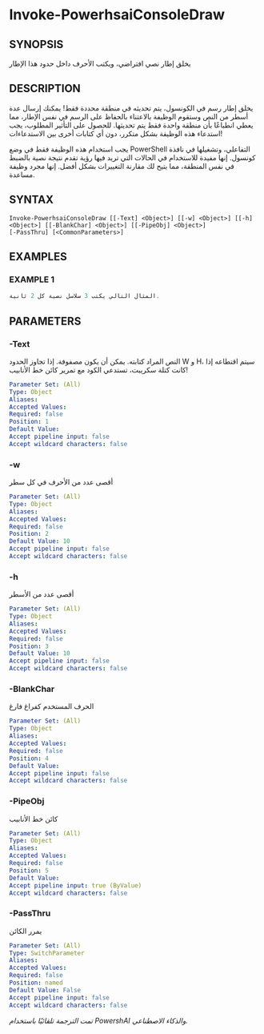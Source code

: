 ﻿---
external help file: powershai-help.xml
schema: 2.0.0
powershai: true
---

# Invoke-PowerhsaiConsoleDraw

## SYNOPSIS <!--!= @#Synop !-->
يخلق إطار نصي افتراضي، ويكتب الأحرف داخل حدود هذا الإطار

## DESCRIPTION <!--!= @#Desc !-->
يخلق إطار رسم في الكونسول، يتم تحديثه في منطقة محددة فقط!
يمكنك إرسال عدة أسطر من النص وستقوم الوظيفة بالاعتناء بالحفاظ على الرسم في نفس الإطار، مما يعطي انطباعًا بأن منطقة واحدة فقط يتم تحديثها.
للحصول على التأثير المطلوب، يجب استدعاء هذه الوظيفة بشكل متكرر، دون أي كتابات أخرى بين الاستدعاءات!

يجب استخدام هذه الوظيفة فقط في وضع PowerShell التفاعلي، وتشغيلها في نافذة كونسول.
إنها مفيدة للاستخدام في الحالات التي تريد فيها رؤية تقدم نتيجة نصية بالضبط في نفس المنطقة، مما يتيح لك مقارنة التغييرات بشكل أفضل.
إنها مجرد وظيفة مساعدة.

## SYNTAX <!--!= @#Syntax !-->

```
Invoke-PowerhsaiConsoleDraw [[-Text] <Object>] [[-w] <Object>] [[-h] <Object>] [[-BlankChar] <Object>] [[-PipeObj] <Object>] 
[-PassThru] [<CommonParameters>]
```

## EXAMPLES <!--!= @#Ex !-->

### EXAMPLE 1
```powershell
المثال التالي يكتب 3 سلاسل نصية كل 2 ثانية.
```


## PARAMETERS <!--!= @#Params !-->

### -Text
النص المراد كتابته. يمكن أن يكون مصفوفة. إذا تجاوز الحدود W و H، سيتم اقتطاعه 
إذا كانت كتلة سكريبت، تستدعي الكود مع تمرير كائن خط الأنابيب!

```yml
Parameter Set: (All)
Type: Object
Aliases: 
Accepted Values: 
Required: false
Position: 1
Default Value: 
Accept pipeline input: false
Accept wildcard characters: false
```

### -w
أقصى عدد من الأحرف في كل سطر

```yml
Parameter Set: (All)
Type: Object
Aliases: 
Accepted Values: 
Required: false
Position: 2
Default Value: 10
Accept pipeline input: false
Accept wildcard characters: false
```

### -h
أقصى عدد من الأسطر

```yml
Parameter Set: (All)
Type: Object
Aliases: 
Accepted Values: 
Required: false
Position: 3
Default Value: 10
Accept pipeline input: false
Accept wildcard characters: false
```

### -BlankChar
الحرف المستخدم كفراغ فارغ

```yml
Parameter Set: (All)
Type: Object
Aliases: 
Accepted Values: 
Required: false
Position: 4
Default Value: 
Accept pipeline input: false
Accept wildcard characters: false
```

### -PipeObj
كائن خط الأنابيب

```yml
Parameter Set: (All)
Type: Object
Aliases: 
Accepted Values: 
Required: false
Position: 5
Default Value: 
Accept pipeline input: true (ByValue)
Accept wildcard characters: false
```

### -PassThru
يمرر الكائن

```yml
Parameter Set: (All)
Type: SwitchParameter
Aliases: 
Accepted Values: 
Required: false
Position: named
Default Value: False
Accept pipeline input: false
Accept wildcard characters: false
```


<!--PowershaiAiDocBlockStart-->
_تمت الترجمة تلقائيًا باستخدام PowershAI والذكاء الاصطناعي._
<!--PowershaiAiDocBlockEnd-->
